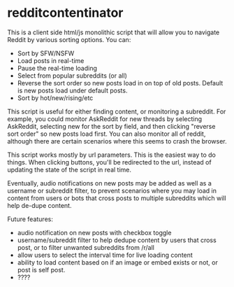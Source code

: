# redditcontentinator

This is a client side html/js monolithic script that will allow you to navigate Reddit by various sorting options. You can:
 - Sort by SFW/NSFW
 - Load posts in real-time
 - Pause the real-time loading
 - Select from popular subreddits (or all)
 - Reverse the sort order so new posts load in on top of old posts. Default is new posts load under default posts.
 - Sort by hot/new/rising/etc
  
This script is useful for either finding content, or monitoring a subreddit. For example, you could monitor AskReddit for new threads by selecting AskReddit, selecting new for the sort by field, and then clicking "reverse sort order" so new posts load first. You can also monitor all of reddit, although there are certain scenarios where this seems to crash the browser.


This script works mostly by url parameters. This is the easiest way to do things. When clicking buttons, you'll be redirected to the url, instead of updating the state of the script in real time.

Eventually, audio notifications on new posts may be added as well as a username or subreddit filter, to prevent scenarios where you may load in content from users or bots that cross posts to multiple subreddits which will help de-dupe content.

Future features:
 - audio notification on new posts with checkbox toggle
 - username/subreddit filter to help dedupe content by users that cross post, or to filter unwanted subreddits from /r/all
 - allow users to select the interval time for live loading content
 - ability to load content based on if an image or embed exists or not, or post is self post.
 - ????
